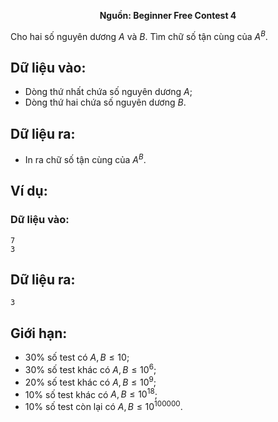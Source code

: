 **<center>Nguồn: Beginner Free Contest 4</center>**

Cho hai số nguyên dương $A$ và $B$. Tìm chữ số tận cùng của $A^B$.

## Dữ liệu vào:
- Dòng thứ nhất chứa số nguyên dương $A$;
- Dòng thứ hai chứa số nguyên dương $B$.

## Dữ liệu ra:
- In ra chữ số tận cùng của $A^B$.

## Ví dụ:
### Dữ liệu vào:
```
7
3
```

## Dữ liệu ra:
```
3
```

## Giới hạn:
- $30\%$ số test có $A, B ≤ 10$;
- $30\%$ số test khác có $A, B ≤ 10^6$;
- $20\%$ số test khác có $A, B ≤ 10^9$;
- $10\%$ số test khác có $A, B ≤ 10^{18}$;
- $10\%$ số test còn lại có $A, B ≤ 10^{100000}$.